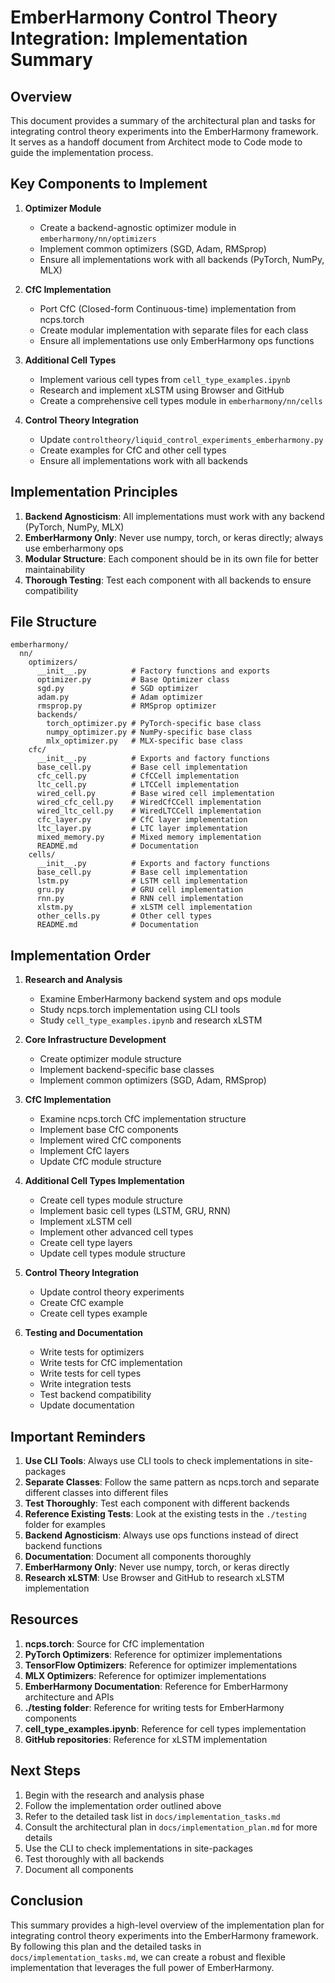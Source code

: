 # EmberHarmony Control Theory Integration: Implementation Summary

## Overview

This document provides a summary of the architectural plan and tasks for integrating control theory experiments into the EmberHarmony framework. It serves as a handoff document from Architect mode to Code mode to guide the implementation process.

## Key Components to Implement

1. **Optimizer Module**
   - Create a backend-agnostic optimizer module in `emberharmony/nn/optimizers`
   - Implement common optimizers (SGD, Adam, RMSprop)
   - Ensure all implementations work with all backends (PyTorch, NumPy, MLX)

2. **CfC Implementation**
   - Port CfC (Closed-form Continuous-time) implementation from ncps.torch
   - Create modular implementation with separate files for each class
   - Ensure all implementations use only EmberHarmony ops functions

3. **Additional Cell Types**
   - Implement various cell types from `cell_type_examples.ipynb`
   - Research and implement xLSTM using Browser and GitHub
   - Create a comprehensive cell types module in `emberharmony/nn/cells`

4. **Control Theory Integration**
   - Update `controltheory/liquid_control_experiments_emberharmony.py`
   - Create examples for CfC and other cell types
   - Ensure all implementations work with all backends

## Implementation Principles

1. **Backend Agnosticism**: All implementations must work with any backend (PyTorch, NumPy, MLX)
2. **EmberHarmony Only**: Never use numpy, torch, or keras directly; always use emberharmony ops
3. **Modular Structure**: Each component should be in its own file for better maintainability
4. **Thorough Testing**: Test each component with all backends to ensure compatibility

## File Structure

```
emberharmony/
  nn/
    optimizers/
      __init__.py          # Factory functions and exports
      optimizer.py         # Base Optimizer class
      sgd.py               # SGD optimizer
      adam.py              # Adam optimizer
      rmsprop.py           # RMSprop optimizer
      backends/
        torch_optimizer.py # PyTorch-specific base class
        numpy_optimizer.py # NumPy-specific base class
        mlx_optimizer.py   # MLX-specific base class
    cfc/
      __init__.py          # Exports and factory functions
      base_cell.py         # Base cell implementation
      cfc_cell.py          # CfCCell implementation
      ltc_cell.py          # LTCCell implementation
      wired_cell.py        # Base wired cell implementation
      wired_cfc_cell.py    # WiredCfCCell implementation
      wired_ltc_cell.py    # WiredLTCCell implementation
      cfc_layer.py         # CfC layer implementation
      ltc_layer.py         # LTC layer implementation
      mixed_memory.py      # Mixed memory implementation
      README.md            # Documentation
    cells/
      __init__.py          # Exports and factory functions
      base_cell.py         # Base cell implementation
      lstm.py              # LSTM cell implementation
      gru.py               # GRU cell implementation
      rnn.py               # RNN cell implementation
      xlstm.py             # xLSTM cell implementation
      other_cells.py       # Other cell types
      README.md            # Documentation
```

## Implementation Order

1. **Research and Analysis**
   - Examine EmberHarmony backend system and ops module
   - Study ncps.torch implementation using CLI tools
   - Study `cell_type_examples.ipynb` and research xLSTM

2. **Core Infrastructure Development**
   - Create optimizer module structure
   - Implement backend-specific base classes
   - Implement common optimizers (SGD, Adam, RMSprop)

3. **CfC Implementation**
   - Examine ncps.torch CfC implementation structure
   - Implement base CfC components
   - Implement wired CfC components
   - Implement CfC layers
   - Update CfC module structure

4. **Additional Cell Types Implementation**
   - Create cell types module structure
   - Implement basic cell types (LSTM, GRU, RNN)
   - Implement xLSTM cell
   - Implement other advanced cell types
   - Create cell type layers
   - Update cell types module structure

5. **Control Theory Integration**
   - Update control theory experiments
   - Create CfC example
   - Create cell types example

6. **Testing and Documentation**
   - Write tests for optimizers
   - Write tests for CfC implementation
   - Write tests for cell types
   - Write integration tests
   - Test backend compatibility
   - Update documentation

## Important Reminders

1. **Use CLI Tools**: Always use CLI tools to check implementations in site-packages
2. **Separate Classes**: Follow the same pattern as ncps.torch and separate different classes into different files
3. **Test Thoroughly**: Test each component with different backends
4. **Reference Existing Tests**: Look at the existing tests in the `./testing` folder for examples
5. **Backend Agnosticism**: Always use ops functions instead of direct backend functions
6. **Documentation**: Document all components thoroughly
7. **EmberHarmony Only**: Never use numpy, torch, or keras directly
8. **Research xLSTM**: Use Browser and GitHub to research xLSTM implementation

## Resources

1. **ncps.torch**: Source for CfC implementation
2. **PyTorch Optimizers**: Reference for optimizer implementations
3. **TensorFlow Optimizers**: Reference for optimizer implementations
4. **MLX Optimizers**: Reference for optimizer implementations
5. **EmberHarmony Documentation**: Reference for EmberHarmony architecture and APIs
6. **./testing folder**: Reference for writing tests for EmberHarmony components
7. **cell_type_examples.ipynb**: Reference for cell types implementation
8. **GitHub repositories**: Reference for xLSTM implementation

## Next Steps

1. Begin with the research and analysis phase
2. Follow the implementation order outlined above
3. Refer to the detailed task list in `docs/implementation_tasks.md`
4. Consult the architectural plan in `docs/implementation_plan.md` for more details
5. Use the CLI to check implementations in site-packages
6. Test thoroughly with all backends
7. Document all components

## Conclusion

This summary provides a high-level overview of the implementation plan for integrating control theory experiments into the EmberHarmony framework. By following this plan and the detailed tasks in `docs/implementation_tasks.md`, we can create a robust and flexible implementation that leverages the full power of EmberHarmony.